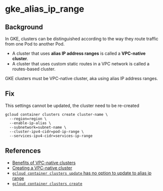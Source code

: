 # gke_alias_ip_range

## Background

In GKE, clusters can be distinguished according to the way they route traffic from one Pod to another Pod.

- A cluster that uses **alias IP address ranges** is called a **VPC-native cluster**.
- A cluster that uses custom static routes in a VPC network is called a routes-based cluster.

GKE clusters must be VPC-native cluster, aka using alias IP address ranges.

## Fix

This settings cannot be updated, the cluster need to be re-created

```shell
gcloud container clusters create cluster-name \
  --region=region \
  --enable-ip-alias \
  --subnetwork=subnet-name \
  --cluster-ipv4-cidr=pod-ip-range \
  --services-ipv4-cidr=services-ip-range
```

## References

- [Benefits of VPC-native clusters](https://cloud.google.com/kubernetes-engine/docs/concepts/alias-ips#benefits)
- [Creating a VPC-native cluster](https://cloud.google.com/kubernetes-engine/docs/how-to/alias-ips)
- [`gcloud container clusters update` has no option to update to alias ip range](https://cloud.google.com/sdk/gcloud/reference/container/clusters/update)
- [`gcloud container clusters create`](https://cloud.google.com/sdk/gcloud/reference/container/clusters/create)
